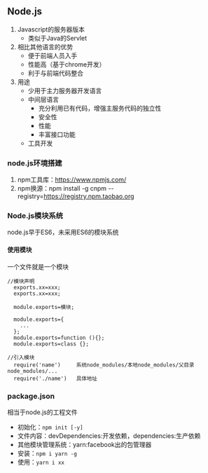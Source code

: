 ## Node.js
1. Javascript的服务器版本
    - 类似于Java的Servlet
2. 相比其他语言的优势
    - 便于前端人员入手
    - 性能高（基于chrome开发）
    - 利于与前端代码整合
3. 用途
    - 少用于主力服务器开发语言
    - 中间层语言
        - 充分利用已有代码，增强主服务代码的独立性
        - 安全性
        - 性能
        - 丰富接口功能
    - 工具开发

### node.js环境搭建
1. npm工具库：https://www.npmjs.com/  
2. npm换源：npm install -g cnpm --registry=https://registry.npm.taobao.org

### Node.js模块系统
node.js早于ES6，未采用ES6的模块系统
#### 使用模块
一个文件就是一个模块
```aidl
//模块声明
  exports.xx=xxx;
  exports.xx=xxx;

  module.exports=模块;

  module.exports={
    ...
  };
  module.exports=function (){};
  module.exports=class {};

//引入模块
  require('name')     系统node_modules/本地node_modules/父目录node_modules/...
  require('./name')   具体地址
```
### package.json
 相当于node.js的工程文件
- 初始化：`npm init [-y]`
- 文件内容：devDependencies:开发依赖，dependencies:生产依赖
- 其他模块管理系统：yarn:facebook出的包管理器
- 安装：`npm i yarn -g`
- 使用：`yarn i xx`